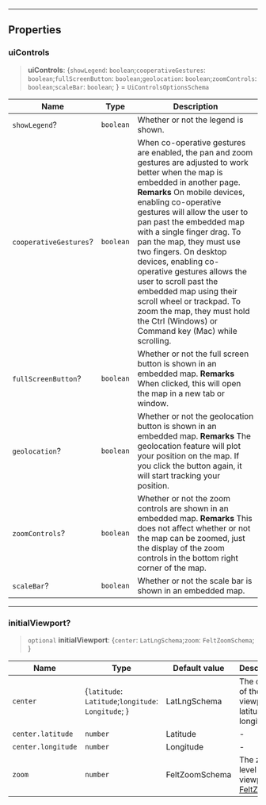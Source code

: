 ***

## Properties

### uiControls

> **uiControls**: \{`showLegend`: `boolean`;`cooperativeGestures`: `boolean`;`fullScreenButton`: `boolean`;`geolocation`: `boolean`;`zoomControls`: `boolean`;`scaleBar`: `boolean`; } = `UiControlsOptionsSchema`

| Name                   | Type      | Description                                                                                                                                                                                                                                                                                                                                                                                                                                                                                                                                                    |
| ---------------------- | --------- | -------------------------------------------------------------------------------------------------------------------------------------------------------------------------------------------------------------------------------------------------------------------------------------------------------------------------------------------------------------------------------------------------------------------------------------------------------------------------------------------------------------------------------------------------------------- |
| `showLegend`?          | `boolean` | Whether or not the legend is shown.                                                                                                                                                                                                                                                                                                                                                                                                                                                                                                                            |
| `cooperativeGestures`? | `boolean` | When co-operative gestures are enabled, the pan and zoom gestures are adjusted to work better when the map is embedded in another page. **Remarks** On mobile devices, enabling co-operative gestures will allow the user to pan past the embedded map with a single finger drag. To pan the map, they must use two fingers. On desktop devices, enabling co-operative gestures allows the user to scroll past the embedded map using their scroll wheel or trackpad. To zoom the map, they must hold the Ctrl (Windows) or Command key (Mac) while scrolling. |
| `fullScreenButton`?    | `boolean` | Whether or not the full screen button is shown in an embedded map. **Remarks** When clicked, this will open the map in a new tab or window.                                                                                                                                                                                                                                                                                                                                                                                                                    |
| `geolocation`?         | `boolean` | Whether or not the geolocation button is shown in an embedded map. **Remarks** The geolocation feature will plot your position on the map. If you click the button again, it will start tracking your position.                                                                                                                                                                                                                                                                                                                                                |
| `zoomControls`?        | `boolean` | Whether or not the zoom controls are shown in an embedded map. **Remarks** This does not affect whether or not the map can be zoomed, just the display of the zoom controls in the bottom right corner of the map.                                                                                                                                                                                                                                                                                                                                             |
| `scaleBar`?            | `boolean` | Whether or not the scale bar is shown in an embedded map.                                                                                                                                                                                                                                                                                                                                                                                                                                                                                                      |

***

### initialViewport?

> `optional` **initialViewport**: \{`center`: `LatLngSchema`;`zoom`: `FeltZoomSchema`; }

| Name               | Type                                                 | Default value  | Description                                                       |
| ------------------ | ---------------------------------------------------- | -------------- | ----------------------------------------------------------------- |
| `center`           | \{`latitude`: `Latitude`;`longitude`: `Longitude`; } | LatLngSchema   | The center of the viewport in latitude and longitude.             |
| `center.latitude`  | `number`                                             | Latitude       | -                                                                 |
| `center.longitude` | `number`                                             | Longitude      | -                                                                 |
| `zoom`             | `number`                                             | FeltZoomSchema | The zoom level of the viewport. [FeltZoom](../Shared/FeltZoom.md) |

